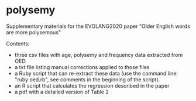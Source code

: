 # polysemy
Supplementary materials for the EVOLANG2020 paper "Older English words are more polysemous"

Contents:
- three csv files with age, polysemy and frequency data extracted from OED
- a txt file listing manual corrections applied to those files
- a Ruby script that can re-extract these data (use the command line: "ruby oed.rb", see comments in the beginning of the script).
- an R script that calculates the regression described in the paper
- a pdf with a detailed version of Table 2
